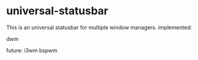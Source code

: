 # universal-statusbar

This is an universal statusbar for multiple window managers.
implemented:

dwm

future:
i3wm
bspwm
